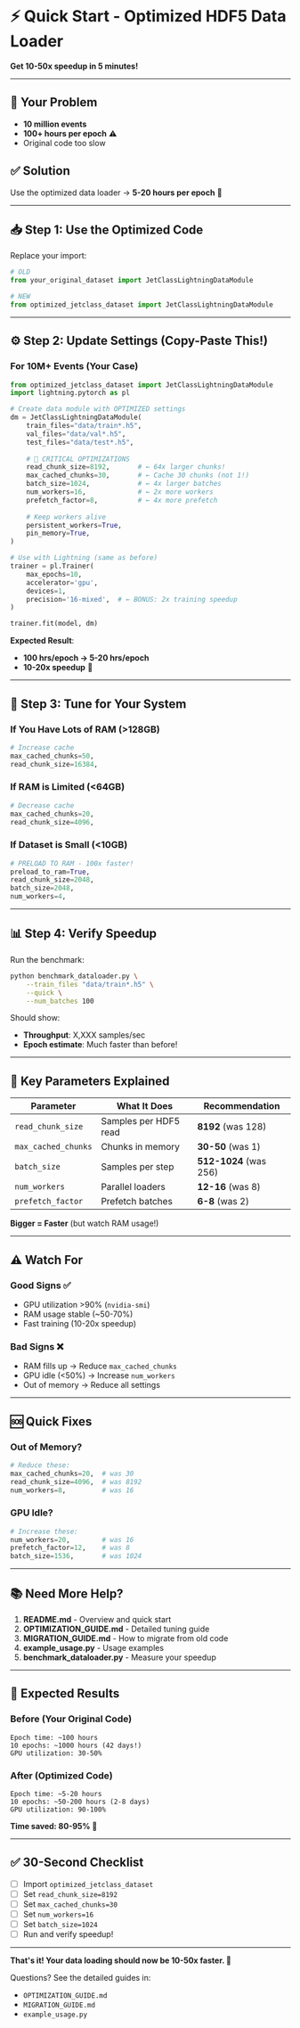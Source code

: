 # ⚡ Quick Start - Optimized HDF5 Data Loader

**Get 10-50x speedup in 5 minutes!**

---

## 🎯 Your Problem

- **10 million events**
- **100+ hours per epoch** ⚠️
- Original code too slow

## ✅ Solution

Use the optimized data loader → **5-20 hours per epoch** 🚀

---

## 📥 Step 1: Use the Optimized Code

Replace your import:

```python
# OLD
from your_original_dataset import JetClassLightningDataModule

# NEW
from optimized_jetclass_dataset import JetClassLightningDataModule
```

---

## ⚙️ Step 2: Update Settings (Copy-Paste This!)

### For 10M+ Events (Your Case)

```python
from optimized_jetclass_dataset import JetClassLightningDataModule
import lightning.pytorch as pl

# Create data module with OPTIMIZED settings
dm = JetClassLightningDataModule(
    train_files="data/train*.h5",
    val_files="data/val*.h5",
    test_files="data/test*.h5",
    
    # 🚀 CRITICAL OPTIMIZATIONS
    read_chunk_size=8192,       # ← 64x larger chunks!
    max_cached_chunks=30,       # ← Cache 30 chunks (not 1!)
    batch_size=1024,            # ← 4x larger batches
    num_workers=16,             # ← 2x more workers
    prefetch_factor=8,          # ← 4x more prefetch
    
    # Keep workers alive
    persistent_workers=True,
    pin_memory=True,
)

# Use with Lightning (same as before)
trainer = pl.Trainer(
    max_epochs=10,
    accelerator='gpu',
    devices=1,
    precision='16-mixed',  # ← BONUS: 2x training speedup
)

trainer.fit(model, dm)
```

**Expected Result**: 
- **100 hrs/epoch → 5-20 hrs/epoch**
- **10-20x speedup** 🎉

---

## 🔧 Step 3: Tune for Your System

### If You Have Lots of RAM (>128GB)

```python
# Increase cache
max_cached_chunks=50,
read_chunk_size=16384,
```

### If RAM is Limited (<64GB)

```python
# Decrease cache
max_cached_chunks=20,
read_chunk_size=4096,
```

### If Dataset is Small (<10GB)

```python
# PRELOAD TO RAM - 100x faster!
preload_to_ram=True,
read_chunk_size=2048,
batch_size=2048,
num_workers=4,
```

---

## 📊 Step 4: Verify Speedup

Run the benchmark:

```bash
python benchmark_dataloader.py \
    --train_files "data/train*.h5" \
    --quick \
    --num_batches 100
```

Should show:
- **Throughput**: X,XXX samples/sec
- **Epoch estimate**: Much faster than before!

---

## 🎯 Key Parameters Explained

| Parameter | What It Does | Recommendation |
|-----------|-------------|----------------|
| `read_chunk_size` | Samples per HDF5 read | **8192** (was 128) |
| `max_cached_chunks` | Chunks in memory | **30-50** (was 1) |
| `batch_size` | Samples per step | **512-1024** (was 256) |
| `num_workers` | Parallel loaders | **12-16** (was 8) |
| `prefetch_factor` | Prefetch batches | **6-8** (was 2) |

**Bigger = Faster** (but watch RAM usage!)

---

## ⚠️ Watch For

### Good Signs ✅
- GPU utilization >90% (`nvidia-smi`)
- RAM usage stable (~50-70%)
- Fast training (10-20x speedup)

### Bad Signs ❌
- RAM fills up → Reduce `max_cached_chunks`
- GPU idle (<50%) → Increase `num_workers`
- Out of memory → Reduce all settings

---

## 🆘 Quick Fixes

### Out of Memory?
```python
# Reduce these:
max_cached_chunks=20,  # was 30
read_chunk_size=4096,  # was 8192
num_workers=8,         # was 16
```

### GPU Idle?
```python
# Increase these:
num_workers=20,        # was 16
prefetch_factor=12,    # was 8
batch_size=1536,       # was 1024
```

---

## 📚 Need More Help?

1. **README.md** - Overview and quick start
2. **OPTIMIZATION_GUIDE.md** - Detailed tuning guide
3. **MIGRATION_GUIDE.md** - How to migrate from old code
4. **example_usage.py** - Usage examples
5. **benchmark_dataloader.py** - Measure your speedup

---

## 🎉 Expected Results

### Before (Your Original Code)
```
Epoch time: ~100 hours
10 epochs: ~1000 hours (42 days!)
GPU utilization: 30-50%
```

### After (Optimized Code)
```
Epoch time: ~5-20 hours
10 epochs: ~50-200 hours (2-8 days)
GPU utilization: 90-100%
```

**Time saved: 80-95% 🚀**

---

## ✅ 30-Second Checklist

- [ ] Import `optimized_jetclass_dataset`
- [ ] Set `read_chunk_size=8192`
- [ ] Set `max_cached_chunks=30`
- [ ] Set `num_workers=16`
- [ ] Set `batch_size=1024`
- [ ] Run and verify speedup!

---

**That's it! Your data loading should now be 10-50x faster. 🎊**

Questions? See the detailed guides in:
- `OPTIMIZATION_GUIDE.md`
- `MIGRATION_GUIDE.md`
- `example_usage.py`